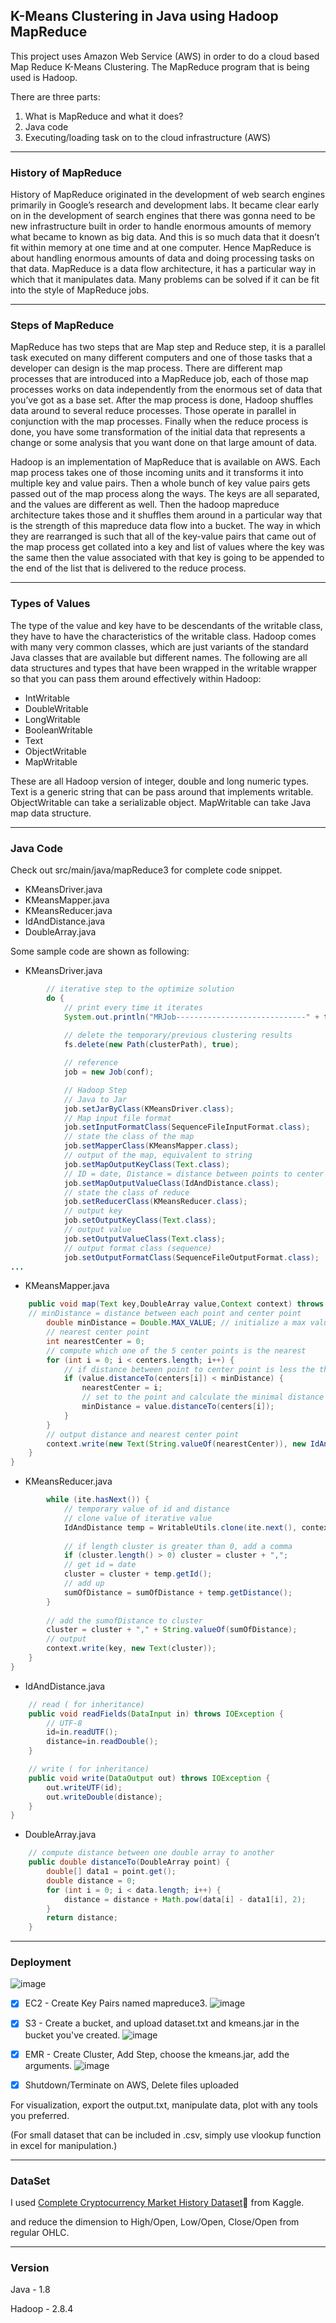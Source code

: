 ## K-Means Clustering in Java using Hadoop MapReduce

This project uses Amazon Web Service (AWS) in order to do a cloud based Map Reduce K-Means Clustering. The MapReduce program that is being used is Hadoop.

There are three parts:

   1.  What is MapReduce and what it does?
   2.  Java code
   3.  Executing/loading task on to the cloud infrastructure (AWS) 

------



### History of MapReduce

History of MapReduce originated in the development of web search engines primarily in Google’s research and development labs. It became clear early on in the development of search engines that there was gonna need to be new infrastructure built in order to handle enormous amounts of  memory what became to known as big data. And this is so much data that it doesn’t fit within memory at one time and at one computer. Hence MapReduce is about handling enormous amounts of data and doing processing tasks on that data. MapReduce is a data flow architecture, it has a particular way in which that it manipulates data. Many problems can be solved if it can be fit into the style of MapReduce jobs.

---

### Steps of MapReduce

MapReduce has two steps that are Map step and Reduce step, it is a parallel task executed on many different computers and one of those tasks that a developer can design is the map process. There are different map processes that are introduced into a MapReduce job, each of those map processes works on data independently from the enormous set of data that you’ve got as a base set. After the map process is done, Hadoop shuffles data around to several reduce processes. Those operate in parallel in conjunction with the map processes. Finally when the reduce process is done, you have some transformation of the initial data that represents a change or some analysis that you want done on that large amount of data. 

Hadoop is an implementation of MapReduce that is available on AWS. Each map process takes one of those incoming units and it transforms it into multiple key and value pairs. Then a whole bunch of key value pairs gets passed out of the map process along the ways. The keys are all separated, and the values are different as well. Then the hadoop mapreduce architecture takes those and it shuffles them around in a particular way that is the strength of this mapreduce data flow into a bucket. The way in which they are rearranged is such that all of the key-value pairs that came out of the map process get collated into a key and list of  values where the key was the same then the value associated with that key is going to be appended to the end of the list that is delivered to the reduce process.

---

### Types of Values

The type of the value and key have to be descendants of the writable class, they have to have the characteristics of the writable class. Hadoop comes with many very common classes, which are just variants of the standard Java classes that are available but different names. The following are all data structures and types that have been wrapped in the writable wrapper so that you can pass them around effectively within Hadoop:

* IntWritable
* DoubleWritable
* LongWritable
* BooleanWritable
* Text
* ObjectWritable
* MapWritable

These are all Hadoop version of integer, double and long numeric types. Text is a generic string that can be pass around that implements writable. ObjectWritable can take a serializable object. MapWritable can take Java map data structure.


---

### Java Code

Check out src/main/java/mapReduce3 for complete code snippet.

* KMeansDriver.java
* KMeansMapper.java
* KMeansReducer.java
* IdAndDistance.java
* DoubleArray.java


Some sample code are shown as following:

* KMeansDriver.java
```java
        // iterative step to the optimize solution
        do {
        	// print every time it iterates
            System.out.println("MRJob-----------------------------" + times);
            
            // delete the temporary/previous clustering results
            fs.delete(new Path(clusterPath), true);

            // reference
            job = new Job(conf);

            // Hadoop Step
            // Java to Jar
            job.setJarByClass(KMeansDriver.class);
            // Map input file format
            job.setInputFormatClass(SequenceFileInputFormat.class);
            // state the class of the map
            job.setMapperClass(KMeansMapper.class);
            // output of the map, equivalent to string
            job.setMapOutputKeyClass(Text.class);
            // ID = date, Distance = distance between points to center point
            job.setMapOutputValueClass(IdAndDistance.class);
            // state the class of reduce
            job.setReducerClass(KMeansReducer.class);
            // output key 
            job.setOutputKeyClass(Text.class);
            // output value
            job.setOutputValueClass(Text.class);
            // output format class (sequence)
            job.setOutputFormatClass(SequenceFileOutputFormat.class);            
...
```
* KMeansMapper.java

```java
	public void map(Text key,DoubleArray value,Context context) throws IOException,InterruptedException {
	// minDistance = distance between each point and center point
        double minDistance = Double.MAX_VALUE; // initialize a max value
        // nearest center point
        int nearestCenter = 0;
        // compute which one of the 5 center points is the nearest
        for (int i = 0; i < centers.length; i++) {
        	// if distance between point to center point is less the the minimal distance
            if (value.distanceTo(centers[i]) < minDistance) {
                nearestCenter = i;
                // set to the point and calculate the minimal distance
                minDistance = value.distanceTo(centers[i]);
            }
        }
        // output distance and nearest center point
        context.write(new Text(String.valueOf(nearestCenter)), new IdAndDistance(key.toString(),minDistance));
    }
}
```
* KMeansReducer.java
```java
        while (ite.hasNext()) {
        	// temporary value of id and distance 
        	// clone value of iterative value
            IdAndDistance temp = WritableUtils.clone(ite.next(), context.getConfiguration());
            
            // if length cluster is greater than 0, add a comma
            if (cluster.length() > 0) cluster = cluster + ",";
            // get id = date
            cluster = cluster + temp.getId();
            // add up
            sumOfDistance = sumOfDistance + temp.getDistance();
        }
        
        // add the sumofDistance to cluster
        cluster = cluster + "," + String.valueOf(sumOfDistance);
        // output
        context.write(key, new Text(cluster));
    }
}
```
* IdAndDistance.java
```java
	// read ( for inheritance)
	public void readFields(DataInput in) throws IOException {
		// UTF-8
		id=in.readUTF();
		distance=in.readDouble();
	}

	// write ( for inheritance)
	public void write(DataOutput out) throws IOException {
		out.writeUTF(id);
		out.writeDouble(distance);
	}
}
```
* DoubleArray.java
```java
	// compute distance between one double array to another 
	public double distanceTo(DoubleArray point) {
		double[] data1 = point.get();
		double distance = 0;
		for (int i = 0; i < data.length; i++) {
			distance = distance + Math.pow(data[i] - data1[i], 2);
		}
		return distance;
	}
```


---

### Deployment

![image](https://user-images.githubusercontent.com/30872011/45192882-1b7e7900-b219-11e8-8783-f57d6b71528c.png)

 - [x] EC2 - Create Key Pairs named mapreduce3.
![image](https://user-images.githubusercontent.com/30872011/45193022-12da7280-b21a-11e8-8854-e54995801268.png)
 
 
 - [x] S3 - Create a bucket, and upload dataset.txt and kmeans.jar in the bucket you've created.
![image](https://user-images.githubusercontent.com/30872011/45193001-efafc300-b219-11e8-9f54-4a2634c59931.png)
 
 - [x] EMR - Create Cluster, Add Step, choose the kmeans.jar, add the arguments.
![image](https://user-images.githubusercontent.com/30872011/45193126-83818f00-b21a-11e8-93fd-c00112c2fb51.png)
 - [x] Shutdown/Terminate on AWS, Delete files uploaded

For visualization, export the output.txt, manipulate data, plot with any tools you preferred.

(For small dataset that can be included in .csv, simply use vlookup function in excel for manipulation.)


---

### DataSet

I used [Complete Cryptocurrency Market History Dataset](https://www.kaggle.com/taniaj/cryptocurrency-market-history-coinmarketcap):link: from Kaggle.



and reduce the dimension to High/Open, Low/Open, Close/Open from regular OHLC.

---

### Version

Java - 1.8

Hadoop - 2.8.4


